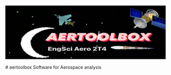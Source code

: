 <p class="aligncenter">
    <img src="./images/aertoolbox.png" alt="centered image" />
</p>
# aertoolbox
Software for Aerospace analysis
